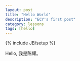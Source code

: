 ```yaml
---
layout: post
title: "Hello World"
description: "ECY's first post"
category: lessons
tags: [hello]
---
```

{% include JB/setup %}

Hello, 我是陈耀。
